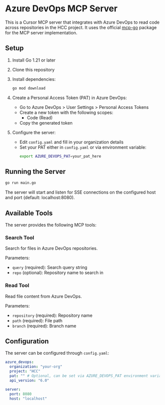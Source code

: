 # Azure DevOps MCP Server

This is a Cursor MCP server that integrates with Azure DevOps to read code across repositories in the HCC project. It uses the official [mcp-go](https://github.com/mark3labs/mcp-go) package for the MCP server implementation.

## Setup

1. Install Go 1.21 or later
2. Clone this repository
3. Install dependencies:
   ```bash
   go mod download
   ```

4. Create a Personal Access Token (PAT) in Azure DevOps:
   - Go to Azure DevOps > User Settings > Personal Access Tokens
   - Create a new token with the following scopes:
     - Code (Read)
   - Copy the generated token

5. Configure the server:
   - Edit `config.yaml` and fill in your organization details
   - Set your PAT either in `config.yaml` or via environment variable:
     ```bash
     export AZURE_DEVOPS_PAT=your_pat_here
     ```

## Running the Server

```bash
go run main.go
```

The server will start and listen for SSE connections on the configured host and port (default: localhost:8080).

## Available Tools

The server provides the following MCP tools:

### Search Tool
Search for files in Azure DevOps repositories.

Parameters:
- `query` (required): Search query string
- `repo` (optional): Repository name to search in

### Read Tool
Read file content from Azure DevOps.

Parameters:
- `repository` (required): Repository name
- `path` (required): File path
- `branch` (required): Branch name

## Configuration

The server can be configured through `config.yaml`:

```yaml
azure_devops:
  organization: "your-org"
  project: "HCC"
  pat: "" # Optional, can be set via AZURE_DEVOPS_PAT environment variable
  api_version: "6.0"

server:
  port: 8080
  host: "localhost"
```
